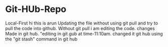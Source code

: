 # Git-HUb-Repo
Local-First
hi this is arun
Updating the file without using git pull and try to pull the code into github.
Without git pull i am editing the code.
changes Made in git hub.
"editing in git gub at time-11:10am.
changed it git hub
using the "git stash" command in git hub
